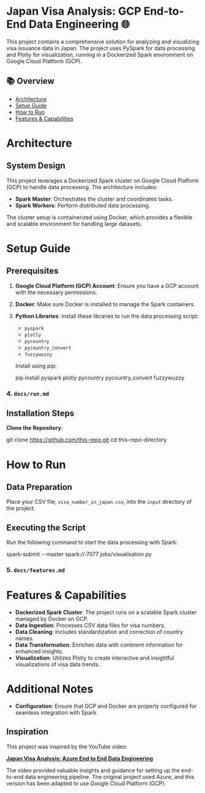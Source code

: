 
# Japan Visa Analysis: GCP End-to-End Data Engineering 🌐

This project contains a comprehensive solution for analyzing and visualizing visa issuance data in Japan. The project uses PySpark for data processing and Plotly for visualization, running in a Dockerized Spark environment on Google Cloud Platform (GCP).

## 📚 Overview
- [Architecture](docs/architecture.md)
- [Setup Guide](docs/setup.md)
- [How to Run](docs/run.md)
- [Features & Capabilities](docs/features.md)

# Architecture

## System Design

This project leverages a Dockerized Spark cluster on Google Cloud Platform (GCP) to handle data processing. The architecture includes:

- **Spark Master**: Orchestrates the cluster and coordinates tasks.
- **Spark Workers**: Perform distributed data processing.

The cluster setup is containerized using Docker, which provides a flexible and scalable environment for handling large datasets.

# Setup Guide

## Prerequisites

1. **Google Cloud Platform (GCP) Account**: Ensure you have a GCP account with the necessary permissions.
2. **Docker**: Make sure Docker is installed to manage the Spark containers.
3. **Python Libraries**: Install these libraries to run the data processing script:
   - `pyspark`
   - `plotly`
   - `pycountry`
   - `pycountry_convert`
   - `fuzzywuzzy`
   
   Install using pip:
   
   pip install pyspark plotly pycountry pycountry_convert fuzzywuzzy


### 4. `docs/run.md`

## Installation Steps

**Clone the Repository**:
   
   git clone https://github.com/this-repo.git
   cd this-repo-directory

# How to Run

## Data Preparation

Place your CSV file, `visa_number_in_japan.csv`, into the `input` directory of the project.

## Executing the Script

Run the following command to start the data processing with Spark:

spark-submit --master spark://<spark-master-url>:7077 jobs/visualisation.py



### 5. `docs/features.md`


# Features & Capabilities

- **Dockerized Spark Cluster**: The project runs on a scalable Spark cluster managed by Docker on GCP.
- **Data Ingestion**: Processes CSV data files for visa numbers.
- **Data Cleaning**: Includes standardization and correction of country names.
- **Data Transformation**: Enriches data with continent information for enhanced insights.
- **Visualization**: Utilizes Plotly to create interactive and insightful visualizations of visa data trends.


# Additional Notes

- **Configuration**: Ensure that GCP and Docker are properly configured for seamless integration with Spark.

## Inspiration

This project was inspired by the YouTube video:

[**Japan Visa Analysis: Azure End to End Data Engineering**](https://www.youtube.com/watch?v=f-IcM8mFmDc)

The video provided valuable insights and guidance for setting up the end-to-end data engineering pipeline. The original project used Azure, and this version has been adapted to use Google Cloud Platform (GCP).

